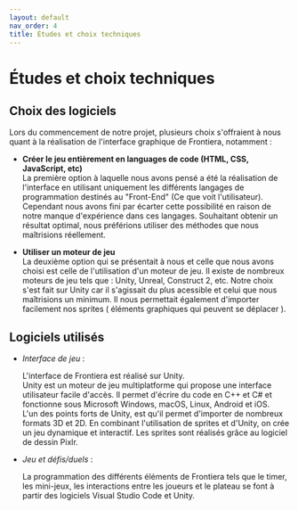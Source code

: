 ```yaml
---
layout: default
nav_order: 4
title: Études et choix techniques
---
```


# Études et choix techniques

## Choix des logiciels
Lors du commencement de notre projet, plusieurs choix s'offraient à nous quant à la réalisation de l'interface graphique de Frontiera, notamment :

* **Créer le jeu entièrement en languages de code (HTML, CSS, JavaScript, etc)**  
La première option à laquelle nous avons pensé a été la réalisation de l'interface en utilisant uniquement les différents langages de programmation destinés au "Front-End" (Ce que voit l'utilisateur).
Cependant nous avons fini par écarter cette possibilité en raison de notre manque d'expérience dans ces langages. Souhaitant obtenir un résultat optimal, nous préférions utiliser des méthodes que nous maîtrisions réellement.

* **Utiliser un moteur de jeu**  
  La deuxième option qui se présentait à nous et celle que nous avons choisi est celle de l'utilisation d'un moteur de jeu. Il existe de nombreux moteurs de jeu tels que : Unity, Unreal, Construct 2, etc.
  Notre choix s'est fait sur Unity car il s'agissait du plus acessible et celui que nous maîtrisions un minimum. Il nous permettait également d'importer facilement nos sprites ( éléments graphiques qui peuvent se déplacer ). 



## Logiciels utilisés 
* *Interface de jeu* :

  L'interface de Frontiera est réalisé sur Unity.  
Unity est un moteur de jeu multiplatforme qui propose une interface utilisateur facile d'accès. Il permet d'écrire du code en C++ et C# et fonctionne sous Microsoft Windows, macOS, Linux, Android et iOS.  
L'un des points forts de Unity, est qu'il permet d'importer de nombreux formats 3D et 2D.
  En combinant l'utilisation de sprites et d'Unity, on crée un jeu dynamique et interactif. Les sprites sont réalisés grâce au logiciel de dessin Pixlr.   

* *Jeu et défis/duels* :

  La programmation des différents éléments de Frontiera tels que le timer, les mini-jeux, les interactions entre les joueurs et le plateau se font à partir des logiciels Visual Studio Code et Unity.
